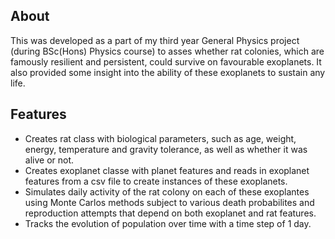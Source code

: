 ## About

This was developed as a part of my third year General Physics project (during BSc(Hons) Physics course) to asses whether rat colonies, which are famously resilient and persistent, could survive on favourable exoplanets. It also provided some insight into the ability of these exoplanets to sustain any life.

## Features
- Creates rat class with biological parameters, such as age, weight, energy, temperature and gravity tolerance, as well as whether it was alive or not.
- Creates exoplanet classe with planet features and reads in exoplanet features from a csv file to create instances of these exoplanets.
- Simulates daily activity of the rat colony on each of these exoplantes using Monte Carlos methods subject to various death probabilites and reproduction attempts that depend on both exoplanet and rat features.
- Tracks the evolution of population over time with a time step of 1 day.

